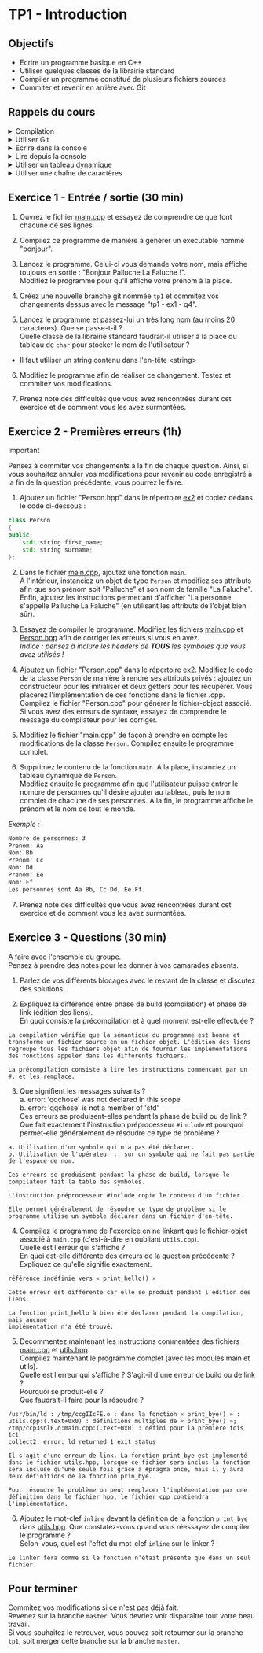 # TP1 - Introduction

## Objectifs

- Ecrire un programme basique en C++
- Utiliser quelques classes de la librairie standard
- Compiler un programme constitué de plusieurs fichiers sources
- Commiter et revenir en arrière avec Git

## Rappels du cours

<details>
<summary>Compilation</summary>

```bash
# Build some source files (= generate object-files)
g++ -c file1.cpp file2.cpp file3.cpp --std=c++17
# Link the object-files into an executable.
g++ -o the_exe file1.o file2.o file3.o
# Execute the binary.
./the_exe
```
</details>

<details>
<summary>Utiliser Git</summary>

```bash
# Clone a repository.
git clone https://url_to_repository
# Move into the repository.
cd repository_folder
# Create and go on a new branch.
git switch -c new_branch
# Stage some changes (= prepare them for commit).
git add file1 file2 folder1
# Commit with a specific message on the current branch.
git commit -m "a message"
# Switch back to an existing branch.
git switch other_branch
# Put the commits of a branch named "work" into the current branch.
git merge work
```
</details>

<details>
<summary>Ecrire dans la console</summary>

```cpp
std::cout << "Value of var_a is:" << var_a << "." << std::endl;
```
</details>

<details>
<summary>Lire depuis la console</summary>

```cpp
std::cin >> var_a;
```
</details>

<details>
<summary>Utiliser un tableau dynamique</summary>

```cpp
auto values = std::vector<int>{ 1, 2, 3 };
auto first = values[0];
values.push_back(4);
```
</details>

<details>
<summary>Utiliser une chaîne de caractères</summary>

```cpp
auto first_name = std::string { "Medor" };
auto last_name = std::string { "TheDog" };
auto full_name = first_name + ' ' + last_name;
```
</details>


## Exercice 1 - Entrée / sortie (30 min)

1. Ouvrez le fichier [main.cpp](ex1/main.cpp) et essayez de comprendre ce que font chacune de ses lignes.

2. Compilez ce programme de manière à générer un executable nommé "bonjour".

3. Lancez le programme. Celui-ci vous demande votre nom, mais affiche toujours en sortie : "Bonjour Palluche La Faluche !".  
Modifiez le programme pour qu'il affiche votre prénom à la place.

4. Créez une nouvelle branche git nommée `tp1` et commitez vos changements dessus avec le message "tp1 - ex1 - q4".

5. Lancez le programme et passez-lui un très long nom (au moins 20 caractères). Que se passe-t-il ?  
Quelle classe de la librairie standard faudrait-il utiliser à la place du tableau de `char` pour stocker le nom de l'utilisateur ?

- Il faut utiliser un string contenu dans l'en-tête \<string>

6. Modifiez le programme afin de réaliser ce changement. Testez et commitez vos modifications.

7. Prenez note des difficultés que vous avez rencontrées durant cet exercice et de comment vous les avez surmontées.
 

## Exercice 2 - Premières erreurs (1h)

> [!IMPORTANT]
> Pensez à commiter vos changements à la fin de chaque question.
> Ainsi, si vous souhaitez annuler vos modifications pour revenir au code enregistré à la fin de la question précédente, vous pourrez le faire.

1. Ajoutez un fichier "Person.hpp" dans le répertoire [ex2](ex2) et copiez dedans le code ci-dessous :
```cpp
class Person
{
public:
    std::string first_name;
    std::string surname;
};
```

2. Dans le fichier [main.cpp](ex2/main.cpp), ajoutez une fonction `main`.  
A l'intérieur, instanciez un objet de type `Person` et modifiez ses attributs afin que son prénom soit "Palluche" et son nom de famille "La Faluche".  
Enfin, ajoutez les instructions permettant d'afficher "La personne s'appelle Palluche La Faluche" (en utilisant les attributs de l'objet bien sûr).

3. Essayez de compiler le programme. Modifiez les fichiers [main.cpp](ex2/main.cpp) et [Person.hpp](ex2/Person.hpp) afin de corriger les erreurs si vous en avez.  
*Indice : pensez à inclure les headers de **TOUS** les symboles que vous avez utilisés !*  

4. Ajoutez un fichier "Person.cpp" dans le répertoire [ex2](ex2).
Modifiez le code de la classe `Person` de manière à rendre ses attributs privés : ajoutez un constructeur pour les initialiser et deux getters pour les récupérer. Vous placerez l'implémentation de ces fonctions dans le fichier .cpp.  
Compilez le fichier "Person.cpp" pour générer le fichier-object associé.  
Si vous avez des erreurs de syntaxe, essayez de comprendre le message du compilateur pour les corriger.

5. Modifiez le fichier "main.cpp" de façon à prendre en compte les modifications de la classe `Person`. Compilez ensuite le programme complet.

6. Supprimez le contenu de la fonction `main`. A la place, instanciez un tableau dynamique de `Person`.  
Modifiez ensuite le programme afin que l'utilisateur puisse entrer le nombre de personnes qu'il désire ajouter au tableau, puis le nom complet de chacune de ses personnes. A la fin, le programme affiche le prénom et le nom de tout le monde.

*Exemple :*  
```bash
Nombre de personnes: 3  
Prenom: Aa  
Nom: Bb  
Prenom: Cc  
Nom: Dd  
Prenom: Ee  
Nom: Ff  
Les personnes sont Aa Bb, Cc Dd, Ee Ff.
```

7. Prenez note des difficultés que vous avez rencontrées durant cet exercice et de comment vous les avez surmontées.

## Exercice 3 - Questions (30 min)

A faire avec l'ensemble du groupe.  
Pensez à prendre des notes pour les donner à vos camarades absents.

1. Parlez de vos différents blocages avec le restant de la classe et discutez des solutions.

2. Expliquez la différence entre phase de build (compilation) et phase de link (édition des liens).  
En quoi consiste la précompilation et à quel moment est-elle effectuée ?

```
La compilation vérifie que la sémantique du programme est bonne et transforme un fichier source en un fichier objet. L'édition des liens regroupe tous les fichiers objet afin de fournir les implémentations des fonctions appeler dans les différents fichiers.

La précompilation consiste à lire les instructions commencant par un #, et les remplace.
```

3. Que signifient les messages suivants ?  
a. error: 'qqchose' was not declared in this scope  
b. error: 'qqchose' is not a member of 'std'  
Ces erreurs se produisent-elles pendant la phase de build ou de link ?  
Que fait exactement l'instruction préprocesseur `#include` et pourquoi permet-elle généralement de résoudre ce type de problème ?

```
a. Utilisation d'un symbole qui n'a pas été déclarer.
b. Utilisation de l'opérateur :: sur un symbole qui ne fait pas partie de l'espace de nom.

Ces erreurs se produisent pendant la phase de build, lorsque le compilateur fait la table des symboles.

L'instruction préprocesseur #include copie le contenu d'un fichier.

Elle permet généralement de résoudre ce type de problème si le programme utilise un symbole déclarer dans un fichier d'en-tête.
```

4. Compilez le programme de l'exercice en ne linkant que le fichier-objet associé à `main.cpp` (c'est-à-dire en oubliant `utils.cpp`).  
Quelle est l'erreur qui s'affiche ?    
En quoi est-elle différente des erreurs de la question précédente ?  
Expliquez ce qu'elle signifie exactement.

```
référence indéfinie vers « print_hello() »

Cette erreur est différente car elle se produit pendant l'édition des liens.

La fonction print_hello à bien été déclarer pendant la compilation, mais aucune
implémentation n'a été trouvé.
```

5. Décommentez maintenant les instructions commentées des fichiers [main.cpp](ex3/main.cpp) et [utils.hpp](ex3/utils.hpp).  
Compilez maintenant le programme complet (avec les modules main et utils).  
Quelle est l'erreur qui s'affiche ? S'agit-il d'une erreur de build ou de link ?  
Pourquoi se produit-elle ?  
Que faudrait-il faire pour la résoudre ?

```
/usr/bin/ld : /tmp/ccgIIcFE.o : dans la fonction « print_bye() » :
utils.cpp:(.text+0x0) : définitions multiples de « print_bye() »; /tmp/ccp3snlE.o:main.cpp:(.text+0x0) : défini pour la première fois ici
collect2: error: ld returned 1 exit status

Il s'agit d'une erreur de link. La fonction print_bye est implémenté dans le fichier utils.hpp, lorsque ce fichier sera inclus la fonction sera incluse qu'une seule fois grâce a #pragma once, mais il y aura deux définitions de la fonction prin_bye.

Pour résoudre le problème on peut remplacer l'implémentation par une définition dans le fichier hpp, le fichier cpp contiendra l'implémentation.
```

6. Ajoutez le mot-clef `inline` devant la définition de la fonction `print_bye` dans [utils.hpp](ex3/utils.hpp). Que constatez-vous quand vous réessayez de compiler le programme ?  
Selon-vous, quel est l'effet du mot-clef `inline` sur le linker ?

```
Le linker fera comme si la fonction n'était présente que dans un seul fichier.
```

## Pour terminer

Commitez vos modifications si ce n'est pas déjà fait.  
Revenez sur la branche `master`. Vous devriez voir disparaître tout votre beau travail.  
Si vous souhaitez le retrouver, vous pouvez soit retourner sur la branche `tp1`, soit merger cette branche sur la branche `master`.
